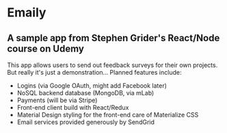 # Emaily

## A sample app from Stephen Grider's React/Node course on Udemy

This app allows users to send out feedback surveys for their own projects.
But really it's just a demonstration... Planned features include:

* Logins (via Google OAuth, might add Facebook later)
* NoSQL backend database (MongoDB, via mLab)
* Payments (will be via Stripe)
* Front-end client build with React/Redux
* Material Design styling for the front-end care of Materialize CSS
* Email services provided generously by SendGrid
